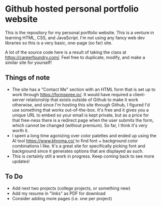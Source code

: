 # Github hosted personal portfolio website

This is the repository for my personal portfolio website. This is a venture in learning HTML, CSS, and JavaScript. I'm not using any fancy web dev libraries so this is a very basic, one-page (so far) site. 

A lot of the source code here is a result of taking the class at https://careerfoundry.com/. Feel free to duplicate, modify, and make a similar site for yourself!

## Things of note

- The site has a "Contact Me" section with an HTML form that is set up to work through https://formspree.io/. It would have required a client-server relationship that exists outside of Github to make it work otherwise, and since I'm hosting this site through Github, I figured I'd use something that works out-of-the-box. It's free and it gives you a unique URL to embed so your email is kept private, but as a price for that free-ness there is a redirect page when the user submits the form, which cannot be changed (without premium). So far, I think it's very worth it.
- I spent a long time agonizing over color palettes and ended up using the AI tool https://www.khroma.co/ to find font + background color combinations I like. It's a great site for specifically picking font and background since it generates options that are displayed as such.
- This is certainly still a work in progress. Keep coming back to see more updates!

## To Do
- Add next two projects (college projects, or something new)
- Add my resume in "links" as PDF for download
- Consider adding more pages (i.e. one per project)
